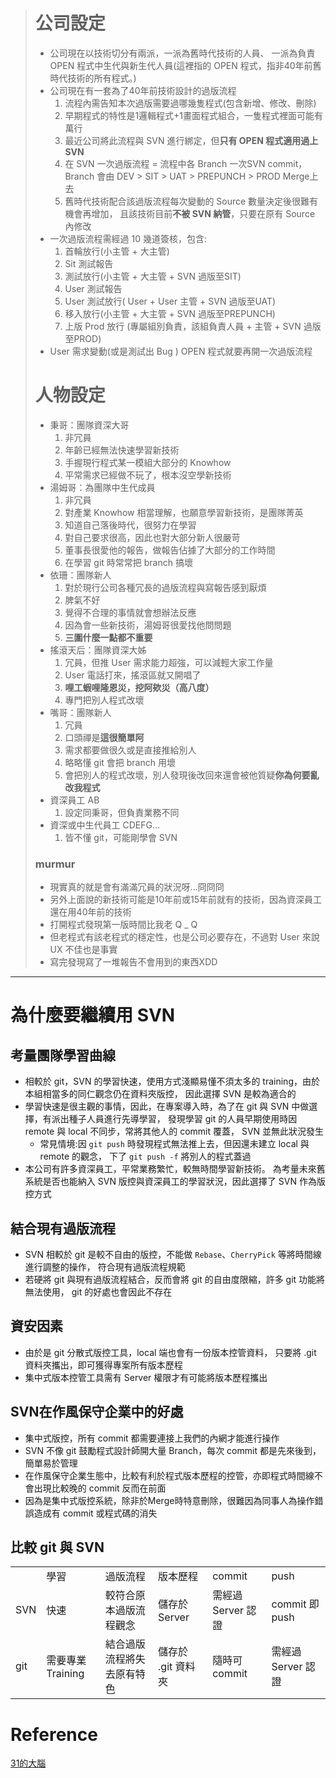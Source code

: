 > # 公司設定 #
> * 公司現在以技術切分有兩派，一派為舊時代技術的人員、
	一派為負責 OPEN 程式中生代與新生代人員(這裡指的 OPEN 程式，指非40年前舊時代技術的所有程式。)
> * 公司現在有一套為了40年前技術設計的過版流程
>	1. 流程內需告知本次過版需要過哪幾隻程式(包含新增、修改、刪除)
>	1. 早期程式的特性是1邏輯程式+1畫面程式組合，一隻程式裡面可能有萬行
>	1. 最近公司將此流程與 SVN 進行綁定，但**只有 OPEN 程式適用過上 SVN**
>	1. 在 SVN 一次過版流程 = 流程中各 Branch 一次SVN commit，
		Branch 會由 DEV > SIT > UAT > PREPUNCH > PROD Merge上去
>	1. 舊時代技術配合該過版流程每次變動的 Source 數量決定後很難有機會再增加，
		且該技術目前**不被 SVN 納管**，只要在原有 Source 內修改
> * 一次過版流程需經過 10 幾道簽核，包含:
>	1. 首輪放行(小主管 + 大主管)
>	1. Sit 測試報告
>	1. 測試放行(小主管 + 大主管 + SVN 過版至SIT)
>	1. User 測試報告
>	1. User 測試放行( User + User 主管 + SVN 過版至UAT)
>	1. 移入放行(小主管 + 大主管 + SVN 過版至PREPUNCH)
>	1. 上版 Prod 放行 (專屬組別負責，該組負責人員 + 主管 + SVN 過版至PROD)
> * User 需求變動(或是測試出 Bug ) OPEN 程式就要再開一次過版流程
> # 人物設定 #
> * 秉哥：團隊資深大哥
>	1. 非冗員
>	1. 年齡已經無法快速學習新技術
>	1. 手握現行程式某一模組大部分的 Knowhow
>	1. 平常需求已經做不玩了，根本沒空學新技術
> * 湯姆哥：為團隊中生代成員
>	1. 非冗員
>	1. 對產業 Knowhow 相當理解，也願意學習新技術，是團隊菁英
>	1. 知道自己落後時代，很努力在學習
>	1. 對自己要求很高，因此也對大部分新人很嚴苛
>	1. 董事長很愛他的報告，做報告佔據了大部分的工作時間
>	1. 在學習 git 時常常把 branch 搞壞
> * 依珊：團隊新人
>	1. 對於現行公司各種冗長的過版流程與寫報告感到厭煩
>	1. 脾氣不好
>	1. 覺得不合理的事情就會想辦法反應
>	1. 因為會一些新技術，湯姆哥很愛找他問問題
>	1. **三圍什麼一點都不重要**
> * 搖滾天后：團隊資深大姊
>	1. 冗員，但推 User 需求能力超強，可以減輕大家工作量
>	1. User 電話打來，搖滾區就又開唱了
>	1. **哩工蝦哩隆恩災，挖阿欸災（高八度）**
>	1. 專門把別人程式改壞
> * 嘴哥：團隊新人
>	1. 冗員
>	1. 口頭禪是**這很簡單阿**
>	1. 需求都要做很久或是直接推給別人
>	1. 略略懂 git 會把 branch 用壞
>	1. 會把別人的程式改壞，別人發現後改回來還會被他質疑**你為何要亂改我程式**
> * 資深員工 AB
>	1. 設定同秉哥，但負責業務不同
> * 資深或中生代員工 CDEFG...
>	1. 皆不懂 git，可能剛學會 SVN
> ### murmur ###
> * 現實真的就是會有滿滿冗員的狀況呀...冏冏冏
> * 另外上面說的新技術可能是10年前或15年前就有的技術，因為資深員工還在用40年前的技術
> * 打開程式發現第一版時間比我老 Q _ Q
> * 但老程式有該老程式的穩定性，也是公司必要存在，不過對 User 來說 UX 不佳也是事實
> * 寫完發現寫了一堆報告不會用到的東西XDD


______________________________________________________________________


# 為什麼要繼續用 SVN #

考量團隊學習曲線
---------------

* 相較於 git，SVN 的學習快速，使用方式淺顯易懂不須太多的 training，由於本組相當多的同仁觀念仍在資料夾版控，
	因此選擇 SVN 是較為適合的
* 學習快速是很主觀的事情，因此，在專案導入時，為了在 git 與 SVN 中做選擇，有派出種子人員進行先導學習，
	發現學習 git 的人員早期使用時因 remote 與 local 不同步，常將其他人的 commit 覆蓋， SVN 並無此狀況發生
	* 常見情境:因 `git push` 時發現程式無法推上去，但因還未建立 local 與 remote 的觀念，
		下了 `git push -f` 將別人的程式蓋過
* 本公司有許多資深員工，平常業務繁忙，較無時間學習新技術。
	為考量未來舊系統是否也能納入 SVN 版控與資深員工的學習狀況，因此選擇了 SVN 作為版控方式

結合現有過版流程
---------------

* SVN 相較於 git 是較不自由的版控，不能做 `Rebase`、`CherryPick` 等將時間線進行調整的操作，
	符合現有過版流程規範
* 若硬將 git 與現有過版流程結合，反而會將 git 的自由度限縮，許多 git 功能將無法使用，
	git 的好處也會因此不存在

資安因素
-------

* 由於是 git 分散式版控工具，local 端也會有一份版本控管資料，
	只要將 .git 資料夾攜出，即可獲得專案所有版本歷程
* 集中式版本控管工具需有 Server 權限才有可能將版本歷程攜出

SVN在作風保守企業中的好處
-----------------------

* 集中式版控，所有 commit 都需要連接上我們的內網才能進行操作
* SVN 不像 git 鼓勵程式設計師開大量 Branch，每次 commit 都是先來後到，簡單易於管理
* 在作風保守企業生態中，比較有利於程式版本歷程的控管，亦即程式時間線不會出現比較晚的 commit 反而在前面
* 因為是集中式版控系統，除非於Merge時特意刪除，很難因為同事人為操作錯誤造成有 commit 或程式碼的消失

比較 git 與 SVN
---------------

<table>
	<th>
		<td>學習</td>
		<td>過版流程</td>
		<td>版本歷程</td>
		<td>commit</td>
		<td>push</td>
	</th>
	<tr>
		<td>SVN</td>
		<td>快速</td>
		<td>較符合原本過版流程觀念</td>
		<td>儲存於 Server</td>
		<td>需經過 Server 認證</td>
		<td>commit 即 push</td>
	</tr>
	<tr>
		<td>git</td>
		<td>需要專業Training</td>
		<td>結合過版流程將失去原有特色</td>
		<td>儲存於 .git 資料夾</td>
		<td>隨時可 commit</td>
		<td>需經過 Server 認證</td>
	</tr>
</table>


# Reference #

[31的大腦][31的大腦]


[31的大腦]: http://404NotFound/

